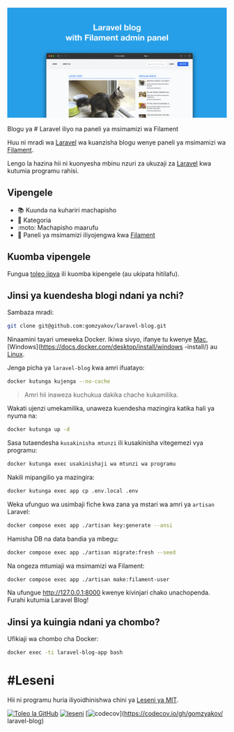 ![Blogu ya Laravel iliyo na paneli ya msimamizi wa Filament](../docs/social-preview-en.png)

Blogu ya # Laravel iliyo na paneli ya msimamizi wa Filament

Huu ni mradi wa [Laravel](https://laravel.com) wa kuanzisha blogu wenye paneli ya msimamizi wa [Filament](https://filamentphp.com).

Lengo la hazina hii ni kuonyesha mbinu nzuri za ukuzaji za [Laravel](https://laravel.com) kwa kutumia programu rahisi.

## Vipengele

- 📚 Kuunda na kuhariri machapisho
- 🥑 Kategoria
- :moto: Machapisho maarufu
- :hatched_chick: Paneli ya msimamizi iliyojengwa kwa [Filament](https://filamentphp.com)

## Kuomba vipengele

Fungua [toleo jipya](https://github.com/gomzyakov/laravel-blog/issues/new) ili kuomba kipengele (au ukipata hitilafu).

## Jinsi ya kuendesha blogi ndani ya nchi?

Sambaza mradi:

```bash
git clone git@github.com:gomzyakov/laravel-blog.git
```

Ninaamini tayari umeweka Docker. Ikiwa sivyo, ifanye tu kwenye [Mac](https://docs.docker.com/desktop/install/mac-install/), [Windows](https://docs.docker.com/desktop/install/windows -install/) au [Linux](https://docs.docker.com/desktop/install/linux-install/).

Jenga picha ya `laravel-blog` kwa amri ifuatayo:

```bash
docker kutunga kujenga --no-cache
```

> Amri hii inaweza kuchukua dakika chache kukamilika.

Wakati ujenzi umekamilika, unaweza kuendesha mazingira katika hali ya nyuma na:

```bash
docker kutunga up -d
```

Sasa tutaendesha `kusakinisha mtunzi` ili kusakinisha vitegemezi vya programu:

```bash
docker kutunga exec usakinishaji wa mtunzi wa programu
```

Nakili mipangilio ya mazingira:

```bash
docker kutunga exec app cp .env.local .env
```

Weka ufunguo wa usimbaji fiche kwa zana ya mstari wa amri ya `artisan` Laravel:

```bash
docker compose exec app ./artisan key:generate --ansi
```

Hamisha DB na data bandia ya mbegu:

```bash
docker compose exec app ./artisan migrate:fresh --seed
```

Na ongeza mtumiaji wa msimamizi wa Filament:

```bash
docker compose exec app ./artisan make:filament-user
```

Na ufungue http://127.0.0.1:8000 kwenye kivinjari chako unachopenda. Furahi kutumia Laravel Blog!

## Jinsi ya kuingia ndani ya chombo?

Ufikiaji wa chombo cha Docker:

```bash
docker exec -ti laravel-blog-app bash
```

# #Leseni

Hii ni programu huria iliyoidhinishwa chini ya [Leseni ya MIT](https://github.com/gomzyakov/php-code-style/blob/main/LICENSE).


[![Toleo la GitHub](https://img.shields.io/github/release/gomzyakov/laravel-blog.svg)](https://github.com/gomzyakov/laravel-blog/releases/latest)
[![leseni](https://img.shields.io/badge/License-MIT-green.svg)](https://github.com/gomzyakov/laravel-blog/blob/development/LICENSE)
[![codecov](https://codecov.io/gh/gomzyakov/laravel-blog/branch/main/graph/badge.svg?token=4CYTVMVUYV)](https://codecov.io/gh/gomzyakov/ laravel-blog)